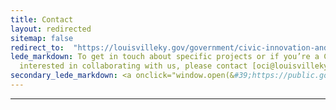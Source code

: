 ```yaml
---
title: Contact
layout: redirected
sitemap: false
redirect_to:  "https://louisvilleky.gov/government/civic-innovation-and-technology/civic-innovation"
lede_markdown: To get in touch about specific projects or if you’re a City department
  interested in collaborating with us, please contact [oci@louisvilleky.gov](mailto:oci@louisvilleky.gov).
secondary_lede_markdown: <a onclick="window.open(&#39;https://public.govdelivery.com/accounts/KYLOUISVILLE/subscriber/new?topic_id=KYLOUISVILLE_618&amp;pop=t&#39;, &#39;_blank&#39;, &#39;scrollbars=1,toolbar=0,menubar=0,resizable=1,width=800,height=384&#39;);return false;" href="https://public.govdelivery.com/accounts/KYLOUISVILLE/subscriber/new?topic_id=KYLOUISVILLE_618">Subscribe to general news</a> about the Office of Civic Innovation, or manage your subscription preferences
---
```


* * *
